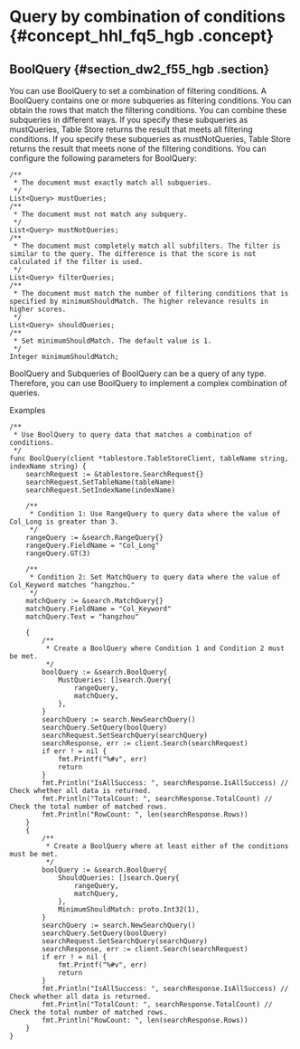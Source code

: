# Query by combination of conditions {#concept_hhl_fq5_hgb .concept}

## BoolQuery {#section_dw2_f55_hgb .section}

You can use BoolQuery to set a combination of filtering conditions. A BoolQuery contains one or more subqueries as filtering conditions. You can obtain the rows that match the filtering conditions. You can combine these subqueries in different ways. If you specify these subqueries as mustQueries, Table Store returns the result that meets all filtering conditions. If you specify these subqueries as mustNotQueries, Table Store returns the result that meets none of the filtering conditions. You can configure the following parameters for BoolQuery:

```
/**
 * The document must exactly match all subqueries.
 */
List<Query> mustQueries;
/**
 * The document must not match any subquery.
 */
List<Query> mustNotQueries;
/**
 * The document must completely match all subfilters. The filter is similar to the query. The difference is that the score is not calculated if the filter is used.
 */
List<Query> filterQueries;
/**
 * The document must match the number of filtering conditions that is specified by minimumShouldMatch. The higher relevance results in higher scores. 
 */
List<Query> shouldQueries;
/**
 * Set minimumShouldMatch. The default value is 1.
 */
Integer minimumShouldMatch;
```

BoolQuery and Subqueries of BoolQuery can be a query of any type. Therefore, you can use BoolQuery to implement a complex combination of queries.

Examples

```
/**
 * Use BoolQuery to query data that matches a combination of conditions.
 */
func BoolQuery(client *tablestore.TableStoreClient, tableName string, indexName string) {
	searchRequest := &tablestore.SearchRequest{}
	searchRequest.SetTableName(tableName)
	searchRequest.SetIndexName(indexName)

	/**
	 * Condition 1: Use RangeQuery to query data where the value of Col_Long is greater than 3.
	 */
	rangeQuery := &search.RangeQuery{}
	rangeQuery.FieldName = "Col_Long"
	rangeQuery.GT(3)

	/**
	 * Condition 2: Set MatchQuery to query data where the value of Col_Keyword matches "hangzhou."
	 */
	matchQuery := &search.MatchQuery{}
	matchQuery.FieldName = "Col_Keyword"
	matchQuery.Text = "hangzhou"

	{
		/**
		 * Create a BoolQuery where Condition 1 and Condition 2 must be met.
		 */
		boolQuery := &search.BoolQuery{
			MustQueries: []search.Query{
				rangeQuery,
				matchQuery,
			},
		}
		searchQuery := search.NewSearchQuery()
		searchQuery.SetQuery(boolQuery)
		searchRequest.SetSearchQuery(searchQuery)
		searchResponse, err := client.Search(searchRequest)
		if err ! = nil {
			fmt.Printf("%#v", err)
			return
		}
		fmt.Println("IsAllSuccess: ", searchResponse.IsAllSuccess) // Check whether all data is returned.
		fmt.Println("TotalCount: ", searchResponse.TotalCount) // Check the total number of matched rows.
		fmt.Println("RowCount: ", len(searchResponse.Rows))
	}
	{
		/**
		 * Create a BoolQuery where at least either of the conditions must be met.
		 */
		boolQuery := &search.BoolQuery{
			ShouldQueries: []search.Query{
				rangeQuery,
				matchQuery,
			},
			MinimumShouldMatch: proto.Int32(1),
		}
		searchQuery := search.NewSearchQuery()
		searchQuery.SetQuery(boolQuery)
		searchRequest.SetSearchQuery(searchQuery)
		searchResponse, err := client.Search(searchRequest)
		if err ! = nil {
			fmt.Printf("%#v", err)
			return
		}
		fmt.Println("IsAllSuccess: ", searchResponse.IsAllSuccess) // Check whether all data is returned.
		fmt.Println("TotalCount: ", searchResponse.TotalCount) // Check the total number of matched rows.
		fmt.Println("RowCount: ", len(searchResponse.Rows))
	}
}


```

